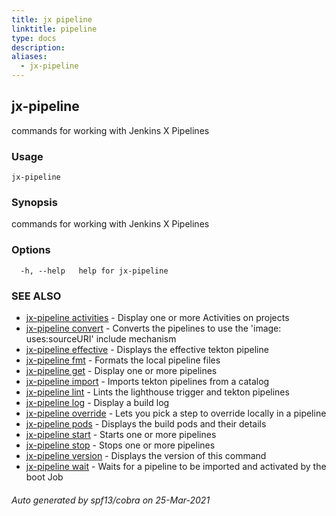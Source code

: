 ```yaml
---
title: jx pipeline
linktitle: pipeline
type: docs
description: 
aliases:
  - jx-pipeline
---
```


## jx-pipeline

commands for working with Jenkins X Pipelines

### Usage

```
jx-pipeline
```

### Synopsis

commands for working with Jenkins X Pipelines

### Options

```
  -h, --help   help for jx-pipeline
```

### SEE ALSO

* [jx-pipeline activities](jx-pipeline_activities)	 - Display one or more Activities on projects
* [jx-pipeline convert](jx-pipeline_convert)	 - Converts the pipelines to use the 'image: uses:sourceURI' include mechanism
* [jx-pipeline effective](jx-pipeline_effective)	 - Displays the effective tekton pipeline
* [jx-pipeline fmt](jx-pipeline_fmt)	 - Formats the local pipeline files
* [jx-pipeline get](jx-pipeline_get)	 - Display one or more pipelines
* [jx-pipeline import](jx-pipeline_import)	 - Imports tekton pipelines from a catalog
* [jx-pipeline lint](jx-pipeline_lint)	 - Lints the lighthouse trigger and tekton pipelines
* [jx-pipeline log](jx-pipeline_log)	 - Display a build log
* [jx-pipeline override](jx-pipeline_override)	 - Lets you pick a step to override locally in a pipeline
* [jx-pipeline pods](jx-pipeline_pods)	 - Displays the build pods and their details
* [jx-pipeline start](jx-pipeline_start)	 - Starts one or more pipelines
* [jx-pipeline stop](jx-pipeline_stop)	 - Stops one or more pipelines
* [jx-pipeline version](jx-pipeline_version)	 - Displays the version of this command
* [jx-pipeline wait](jx-pipeline_wait)	 - Waits for a pipeline to be imported and activated by the boot Job

###### Auto generated by spf13/cobra on 25-Mar-2021
